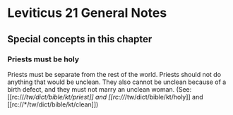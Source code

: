 # Leviticus 21 General Notes
## Special concepts in this chapter

### Priests must be holy

Priests must be separate from the rest of the world. Priests should not do anything that would be unclean. They also cannot be unclean because of a birth defect, and they must not marry an unclean woman. (See: [[rc://*/tw/dict/bible/kt/priest]] and [[rc://*/tw/dict/bible/kt/holy]] and [[rc://*/tw/dict/bible/kt/clean]])